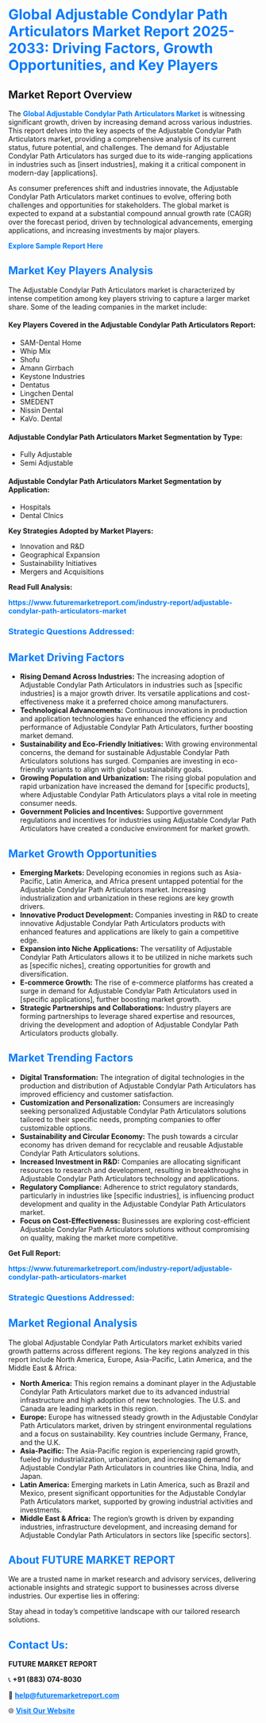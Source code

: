 <h1 style="color: #007BFF;">Global Adjustable Condylar Path Articulators Market Report 2025-2033: Driving Factors, Growth Opportunities, and Key Players</h1>

<section id="overview">
<h2>Market Report Overview</h2>
<p>The <a href="https://www.futuremarketreport.com/industry-report/adjustable-condylar-path-articulators-market" style="color: #007BFF; text-decoration: none;"><strong>Global Adjustable Condylar Path Articulators Market</strong></a> is witnessing significant growth, driven by increasing demand across various industries. This report delves into the key aspects of the Adjustable Condylar Path Articulators market, providing a comprehensive analysis of its current status, future potential, and challenges. The demand for Adjustable Condylar Path Articulators has surged due to its wide-ranging applications in industries such as [insert industries], making it a critical component in modern-day [applications].</p>
<p>As consumer preferences shift and industries innovate, the Adjustable Condylar Path Articulators market continues to evolve, offering both challenges and opportunities for stakeholders. The global market is expected to expand at a substantial compound annual growth rate (CAGR) over the forecast period, driven by technological advancements, emerging applications, and increasing investments by major players.</p>
</section>

<section id="overview">
<p><a href="https://www.futuremarketreport.com/request-sample/reportId=108671" style="color: #007BFF; text-decoration: none;"><strong>Explore Sample Report Here</strong></a></p>
</section>

<section id="key-players">
<h2 style="color: #007BFF;">Market Key Players Analysis</h2>
<p>The Adjustable Condylar Path Articulators market is characterized by intense competition among key players striving to capture a larger market share. Some of the leading companies in the market include:</p>
<h4>Key Players Covered in the Adjustable Condylar Path Articulators Report:</h4>
<ul><li>SAM-Dental Home</li><li>Whip Mix</li><li>Shofu</li><li>Amann Girrbach</li><li>Keystone Industries</li><li>Dentatus</li><li>Lingchen Dental</li><li>SMEDENT</li><li>Nissin Dental</li><li>KaVo. Dental</li></ul>
<h4>Adjustable Condylar Path Articulators Market Segmentation by Type:</h4>
<ul><li>Fully Adjustable</li><li>Semi Adjustable</li></ul>

<h4>Adjustable Condylar Path Articulators Market Segmentation by Application:</h4>
<ul><li>Hospitals</li><li>Dental Clnics</li></ul>
<p><strong>Key Strategies Adopted by Market Players:</strong></p>
<ul>
<li>Innovation and R&D</li>
<li>Geographical Expansion</li>
<li>Sustainability Initiatives</li>
<li>Mergers and Acquisitions</li>
</ul>
</section>

<section>
<p><strong>Read Full Analysis: </strong></p><a href="https://www.futuremarketreport.com/industry-report/adjustable-condylar-path-articulators-market" style="color: #007BFF; text-decoration: none;"><strong>https://www.futuremarketreport.com/industry-report/adjustable-condylar-path-articulators-market</strong></a>
<h3 style="color: #007BFF;">Strategic Questions Addressed:</h3>
</section>

<section id="driving-factors">
<h2 style="color: #007BFF;">Market Driving Factors</h2>
<ul>
<li><strong>Rising Demand Across Industries:</strong> The increasing adoption of Adjustable Condylar Path Articulators in industries such as [specific industries] is a major growth driver. Its versatile applications and cost-effectiveness make it a preferred choice among manufacturers.</li>
<li><strong>Technological Advancements:</strong> Continuous innovations in production and application technologies have enhanced the efficiency and performance of Adjustable Condylar Path Articulators, further boosting market demand.</li>
<li><strong>Sustainability and Eco-Friendly Initiatives:</strong> With growing environmental concerns, the demand for sustainable Adjustable Condylar Path Articulators solutions has surged. Companies are investing in eco-friendly variants to align with global sustainability goals.</li>
<li><strong>Growing Population and Urbanization:</strong> The rising global population and rapid urbanization have increased the demand for [specific products], where Adjustable Condylar Path Articulators plays a vital role in meeting consumer needs.</li>
<li><strong>Government Policies and Incentives:</strong> Supportive government regulations and incentives for industries using Adjustable Condylar Path Articulators have created a conducive environment for market growth.</li>
</ul>
</section>

<section id="growth-opportunities">
<h2 style="color: #007BFF;">Market Growth Opportunities</h2>
<ul>
<li><strong>Emerging Markets:</strong> Developing economies in regions such as Asia-Pacific, Latin America, and Africa present untapped potential for the Adjustable Condylar Path Articulators market. Increasing industrialization and urbanization in these regions are key growth drivers.</li>
<li><strong>Innovative Product Development:</strong> Companies investing in R&D to create innovative Adjustable Condylar Path Articulators products with enhanced features and applications are likely to gain a competitive edge.</li>
<li><strong>Expansion into Niche Applications:</strong> The versatility of Adjustable Condylar Path Articulators allows it to be utilized in niche markets such as [specific niches], creating opportunities for growth and diversification.</li>
<li><strong>E-commerce Growth:</strong> The rise of e-commerce platforms has created a surge in demand for Adjustable Condylar Path Articulators used in [specific applications], further boosting market growth.</li>
<li><strong>Strategic Partnerships and Collaborations:</strong> Industry players are forming partnerships to leverage shared expertise and resources, driving the development and adoption of Adjustable Condylar Path Articulators products globally.</li>
</ul>
</section>

<section id="trending-factors">
<h2 style="color: #007BFF;">Market Trending Factors</h2>
<ul>
<li><strong>Digital Transformation:</strong> The integration of digital technologies in the production and distribution of Adjustable Condylar Path Articulators has improved efficiency and customer satisfaction.</li>
<li><strong>Customization and Personalization:</strong> Consumers are increasingly seeking personalized Adjustable Condylar Path Articulators solutions tailored to their specific needs, prompting companies to offer customizable options.</li>
<li><strong>Sustainability and Circular Economy:</strong> The push towards a circular economy has driven demand for recyclable and reusable Adjustable Condylar Path Articulators solutions.</li>
<li><strong>Increased Investment in R&D:</strong> Companies are allocating significant resources to research and development, resulting in breakthroughs in Adjustable Condylar Path Articulators technology and applications.</li>
<li><strong>Regulatory Compliance:</strong> Adherence to strict regulatory standards, particularly in industries like [specific industries], is influencing product development and quality in the Adjustable Condylar Path Articulators market.</li>
<li><strong>Focus on Cost-Effectiveness:</strong> Businesses are exploring cost-efficient Adjustable Condylar Path Articulators solutions without compromising on quality, making the market more competitive.</li>
</ul>
</section>

<section>
<p><strong>Get Full Report: </strong></p><a href="https://www.futuremarketreport.com/industry-report/adjustable-condylar-path-articulators-market" style="color: #007BFF; text-decoration: none;"><strong>https://www.futuremarketreport.com/industry-report/adjustable-condylar-path-articulators-market</strong></a>
<h3 style="color: #007BFF;">Strategic Questions Addressed:</h3>
</section>


<section id="regional-analysis">
<h2 style="color: #007BFF;">Market Regional Analysis</h2>
<p>The global Adjustable Condylar Path Articulators market exhibits varied growth patterns across different regions. The key regions analyzed in this report include North America, Europe, Asia-Pacific, Latin America, and the Middle East & Africa:</p>
<ul>
<li><strong>North America:</strong> This region remains a dominant player in the Adjustable Condylar Path Articulators market due to its advanced industrial infrastructure and high adoption of new technologies. The U.S. and Canada are leading markets in this region.</li>
<li><strong>Europe:</strong> Europe has witnessed steady growth in the Adjustable Condylar Path Articulators market, driven by stringent environmental regulations and a focus on sustainability. Key countries include Germany, France, and the U.K.</li>
<li><strong>Asia-Pacific:</strong> The Asia-Pacific region is experiencing rapid growth, fueled by industrialization, urbanization, and increasing demand for Adjustable Condylar Path Articulators in countries like China, India, and Japan.</li>
<li><strong>Latin America:</strong> Emerging markets in Latin America, such as Brazil and Mexico, present significant opportunities for the Adjustable Condylar Path Articulators market, supported by growing industrial activities and investments.</li>
<li><strong>Middle East & Africa:</strong> The region’s growth is driven by expanding industries, infrastructure development, and increasing demand for Adjustable Condylar Path Articulators in sectors like [specific sectors].</li>
</ul>
</section>

<footer>
<h2 style="color: #007BFF;">About FUTURE MARKET REPORT</h2>
<p>We are a trusted name in market research and advisory services, delivering actionable insights and strategic support to businesses across diverse industries. Our expertise lies in offering:</p>

<p>Stay ahead in today’s competitive landscape with our tailored research solutions.</p>

<h2 style="color: #007BFF;">Contact Us:</h2>
<p><strong>FUTURE MARKET REPORT</strong></p>
<p>📞 <strong>+91 (883) 074-8030</strong></p>
<p>📧 <strong><a href="mailto:help@futuremarketreport.com" style="color: #007BFF;">help@futuremarketreport.com</a></strong></p>
<p>🌐 <strong><a href="https://www.futuremarketreport.com/" style="color: #007BFF;">Visit Our Website</a></strong></p>
</footer>